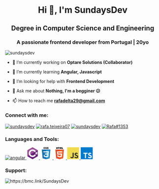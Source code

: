 <h1 align="center">Hi 👋, I'm SundaysDev</h1>
<h2 align="center">Degree in Computer Science and Engineering</h2>
<h3 align="center">A passionate frontend developer from Portugal | 20yo</h3>

<p align="left"> <img src="https://komarev.com/ghpvc/?username=sundaysdev&label=Profile%20views&color=0e75b6&style=flat" alt="sundaysdev" /> </p>

- 🔭 I’m currently working on **Optare Solutions (Collaborator)**

- 🌱 I’m currently learning **Angular, Javascript**

- 🤝 I’m looking for help with **Frontend Development**

- 💬 Ask me about **Nothing, I'm a begginer 😕**

- 📫 How to reach me **rafadelta29@gmail.com**

<h3 align="left">Connect with me:</h3>
<p align="left">
<a href="https://stackoverflow.com/users/sundaysdev" target="blank"><img align="center" src="https://raw.githubusercontent.com/rahuldkjain/github-profile-readme-generator/master/src/images/icons/Social/stack-overflow.svg" alt="sundaysdev" height="30" width="40" /></a>
<a href="https://instagram.com/rafa.teixeira07" target="blank"><img align="center" src="https://raw.githubusercontent.com/rahuldkjain/github-profile-readme-generator/master/src/images/icons/Social/instagram.svg" alt="rafa.teixeira07" height="30" width="40" /></a>
<a href="https://dribbble.com/sundaysdev" target="blank"><img align="center" src="https://raw.githubusercontent.com/rahuldkjain/github-profile-readme-generator/master/src/images/icons/Social/dribbble.svg" alt="sundaysdev" height="30" width="40" /></a>
<a href="https://discord.gg/Rafa#1353" target="blank"><img align="center" src="https://raw.githubusercontent.com/rahuldkjain/github-profile-readme-generator/master/src/images/icons/Social/discord.svg" alt="Rafa#1353" height="30" width="40" /></a>
</p>

<h3 align="left">Languages and Tools:</h3>
<p align="left"> <a href="https://angular.io" target="_blank" rel="noreferrer"> <img src="https://angular.io/assets/images/logos/angular/angular.svg" alt="angular" width="40" height="40"/> </a> <a href="https://www.w3schools.com/cs/" target="_blank" rel="noreferrer"> <img src="https://raw.githubusercontent.com/devicons/devicon/master/icons/csharp/csharp-original.svg" alt="csharp" width="40" height="40"/> </a> <a href="https://www.w3schools.com/css/" target="_blank" rel="noreferrer"> <img src="https://raw.githubusercontent.com/devicons/devicon/master/icons/css3/css3-original-wordmark.svg" alt="css3" width="40" height="40"/> </a> <a href="https://www.w3.org/html/" target="_blank" rel="noreferrer"> <img src="https://raw.githubusercontent.com/devicons/devicon/master/icons/html5/html5-original-wordmark.svg" alt="html5" width="40" height="40"/> </a> <a href="https://developer.mozilla.org/en-US/docs/Web/JavaScript" target="_blank" rel="noreferrer"> <img src="https://raw.githubusercontent.com/devicons/devicon/master/icons/javascript/javascript-original.svg" alt="javascript" width="40" height="40"/> </a> <a href="https://www.typescriptlang.org/" target="_blank" rel="noreferrer"> <img src="https://raw.githubusercontent.com/devicons/devicon/master/icons/typescript/typescript-original.svg" alt="typescript" width="40" height="40"/> </a> </p>

<h3 align="left">Support:</h3>
<p><a href="https://www.buymeacoffee.com/https://bmc.link/SundaysDev"> <img align="left" src="https://cdn.buymeacoffee.com/buttons/v2/default-yellow.png" height="50" width="210" alt="https://bmc.link/SundaysDev" /></a></p><br><br>
